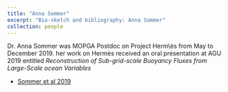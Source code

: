 ```yaml
---
title: "Anna Sommer"
excerpt: "Bio-sketch and bibliography: Anna Sommer"
collection: people
---
```


Dr. Anna Sommer was MOPGA Postdoc on Project Herm\ès from May to December 2019. her work on Hermès received an oral presentation at AGU 2019 entitled _Reconstruction of Sub-grid-scale Buoyancy Fluxes from Large-Scale ocean Variables_

* [Sommer et al 2019](https://agu.confex.com/agu/fm19/meetingapp.cgi/Paper/51221)
